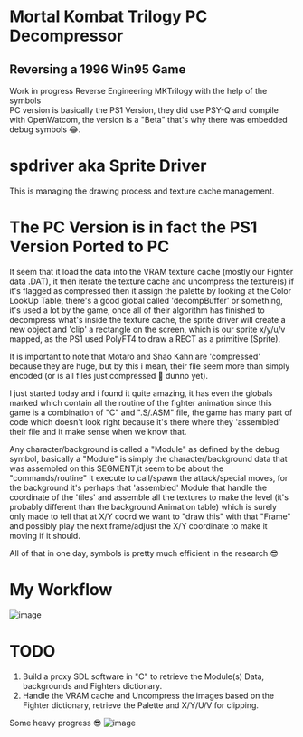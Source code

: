 # Mortal Kombat Trilogy PC Decompressor
## Reversing a 1996 Win95 Game
Work in progress Reverse Engineering MKTrilogy with the help of the symbols<br>
PC version is basically the PS1 Version, they did use PSY-Q and compile with OpenWatcom, the version is a "Beta" that's why there was embedded debug symbols 😂.

# spdriver aka Sprite Driver
This is managing the drawing process and texture cache management.

# The PC Version is in fact the PS1 Version Ported to PC

It seem that it load the data into the VRAM texture cache (mostly our Fighter data .DAT), it then iterate the texture cache and uncompress the texture(s) if it's flagged as compressed then it assign the palette by looking at the Color LookUp Table, there's a good global called 'decompBuffer' or something, it's used a lot by the game, once all of their algorithm has finished to decompress what's inside the texture cache, the sprite driver will create a new object and 'clip' a rectangle on the screen, which is our sprite x/y/u/v mapped, as the PS1 used PolyFT4 to draw a RECT as a primitive (Sprite).

It is important to note that Motaro and Shao Kahn are 'compressed' because they are huge, but by this i mean, their file seem more than simply encoded (or is all files just compressed 🤔 dunno yet).

I just started today and i found it quite amazing, it has even the globals marked which contain all the routine of the fighter animation since this game is a combination of "C" and ".S/.ASM" file, the game has many part of code which doesn't look right because it's there where they 'assembled' their file and it make sense when we know that.

Any character/background is called a "Module" as defined by the debug symbol, basically a "Module" is simply the character/background data that was assembled on this SEGMENT,it seem to be about the "commands/routine" it execute to call/spawn the attack/special moves, for the background it's perhaps that 'assembled' Module that handle the coordinate of the 'tiles' and assemble all the textures to make the level (it's probably different than the background Animation table) which is surely only made to tell that at X/Y coord we want to "draw this" with that "Frame" and possibly play the next frame/adjust the X/Y coordinate to make it moving if it should.

All of that in one day, symbols is pretty much efficient in the research 😎 

# My Workflow
![image](https://user-images.githubusercontent.com/19496833/133936231-1cc1ff1a-03df-4618-8536-97163ed9d9a7.png)

# TODO
1) Build a proxy SDL software in "C" to retrieve the Module(s) Data, backgrounds and Fighters dictionary.
2) Handle the VRAM cache and Uncompress the images based on the Fighter dictionary, retrieve the Palette and X/Y/U/V for clipping.

Some heavy progress 😎
![image](https://user-images.githubusercontent.com/19496833/134047029-1f940a23-82dc-42fe-aabc-5aa4587ac21c.png)

